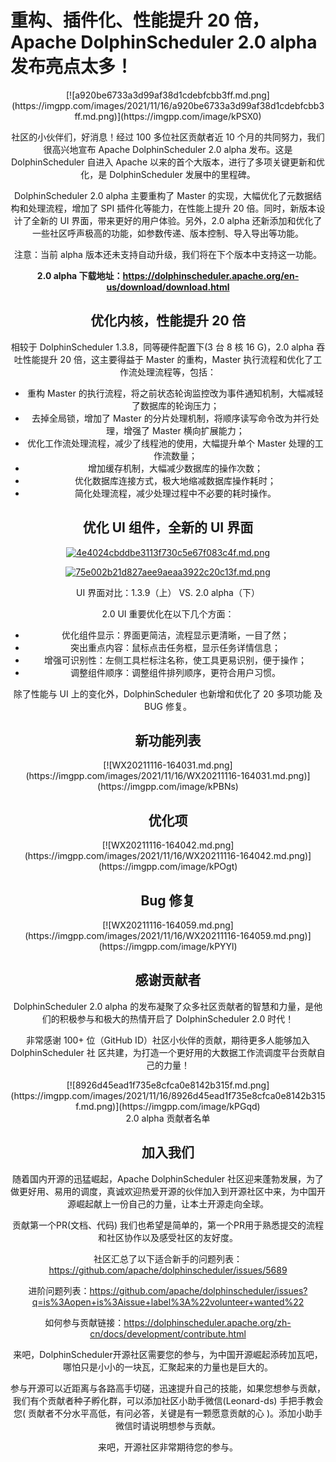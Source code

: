 


# 重构、插件化、性能提升 20 倍，Apache DolphinScheduler 2.0 alpha 发布亮点太多！

<center/>[![a920be6733a3d99af38d1cdebfcbb3ff.md.png](https://imgpp.com/images/2021/11/16/a920be6733a3d99af38d1cdebfcbb3ff.md.png)](https://imgpp.com/image/kPSX0)<center>
  
社区的小伙伴们，好消息！经过 100 多位社区贡献者近 10 个月的共同努力，我们很高兴地宣布 Apache DolphinScheduler 2.0 alpha 发布。这是 DolphinScheduler 自进入 Apache 以来的首个大版本，进行了多项关键更新和优化，是 DolphinScheduler 发展中的里程碑。

DolphinScheduler 2.0 alpha 主要重构了 Master 的实现，大幅优化了元数据结构和处理流程，增加了 SPI 插件化等能力，在性能上提升 20 倍。同时，新版本设计了全新的 UI 界面，带来更好的用户体验。另外，2.0 alpha 还新添加和优化了一些社区呼声极高的功能，如参数传递、版本控制、导入导出等功能。

注意：当前 alpha 版本还未支持自动升级，我们将在下个版本中支持这一功能。



**2.0 alpha 下载地址：https://dolphinscheduler.apache.org/en-us/download/download.html**


## 优化内核，性能提升 20 倍

相较于 DolphinScheduler 1.3.8，同等硬件配置下(3 台 8 核 16 G)，2.0 alpha 吞吐性能提升 20 倍，这主要得益于 Master 的重构，Master 执行流程和优化了工作流处理流程等，包括：
- 重构 Master 的执行流程，将之前状态轮询监控改为事件通知机制，大幅减轻了数据库的轮询压力；
- 去掉全局锁，增加了 Master 的分片处理机制，将顺序读写命令改为并行处理，增强了 Master 横向扩展能力；
- 优化工作流处理流程，减少了线程池的使用，大幅提升单个 Master 处理的工作流数量；
- 增加缓存机制，大幅减少数据库的操作次数；
- 优化数据库连接方式，极大地缩减数据库操作耗时；
- 简化处理流程，减少处理过程中不必要的耗时操作。



## 优化 UI 组件，全新的 UI 界面

<center/><a href="https://imgpp.com/image/kPtPW"><img src="https://imgpp.com/images/2021/11/16/4e4024cbddbe3113f730c5e67f083c4f.md.png" alt="4e4024cbddbe3113f730c5e67f083c4f.md.png" border="0"></a>

[![75e002b21d827aee9aeaa3922c20c13f.md.png](https://imgpp.com/images/2021/11/16/75e002b21d827aee9aeaa3922c20c13f.md.png)](https://imgpp.com/image/kPwiu)<center/>

<center/>UI 界面对比：1.3.9（上） VS. 2.0 alpha（下）<center/>



2.0 UI 重要优化在以下几个方面：

- 优化组件显示：界面更简洁，流程显示更清晰，一目了然；
- 突出重点内容：鼠标点击任务框，显示任务详情信息；
- 增强可识别性：左侧工具栏标注名称，使工具更易识别，便于操作；
- 调整组件顺序：调整组件排列顺序，更符合用户习惯。


除了性能与 UI 上的变化外，DolphinScheduler 也新增和优化了 20 多项功能
及 BUG 修复。


## 新功能列表

<center/>[![WX20211116-164031.md.png](https://imgpp.com/images/2021/11/16/WX20211116-164031.md.png)](https://imgpp.com/image/kPBNs)<center/>

## 优化项

<center/>[![WX20211116-164042.md.png](https://imgpp.com/images/2021/11/16/WX20211116-164042.md.png)](https://imgpp.com/image/kPOgt)<center/>

## Bug 修复

<center/>[![WX20211116-164059.md.png](https://imgpp.com/images/2021/11/16/WX20211116-164059.md.png)](https://imgpp.com/image/kPYYl)<center/>



## 感谢贡献者


DolphinScheduler 2.0 alpha 的发布凝聚了众多社区贡献者的智慧和力量，是他们的积极参与和极大的热情开启了 DolphinScheduler 2.0 时代！

非常感谢 100+ 位（GitHub ID）社区小伙伴的贡献，期待更多人能够加入 DolphinScheduler 社
区共建，为打造一个更好用的大数据工作流调度平台贡献自己的力量！

<center/>[![8926d45ead1f735e8cfca0e8142b315f.md.png](https://imgpp.com/images/2021/11/16/8926d45ead1f735e8cfca0e8142b315f.md.png)](https://imgpp.com/image/kPGqd)<center/>

<center/>2.0 alpha 贡献者名单<center/>

## 加入我们

随着国内开源的迅猛崛起，Apache DolphinScheduler 社区迎来蓬勃发展，为了做更好用、易用的调度，真诚欢迎热爱开源的伙伴加入到开源社区中来，为中国开源崛起献上一份自己的力量，让本土开源走向全球。

贡献第一个PR(文档、代码) 我们也希望是简单的，第一个PR用于熟悉提交的流程和社区协作以及感受社区的友好度。

社区汇总了以下适合新手的问题列表：https://github.com/apache/dolphinscheduler/issues/5689

进阶问题列表：https://github.com/apache/dolphinscheduler/issues?q=is%3Aopen+is%3Aissue+label%3A%22volunteer+wanted%22

如何参与贡献链接：https://dolphinscheduler.apache.org/zh-cn/docs/development/contribute.html

来吧，DolphinScheduler开源社区需要您的参与，为中国开源崛起添砖加瓦吧，哪怕只是小小的一块瓦，汇聚起来的力量也是巨大的。

参与开源可以近距离与各路高手切磋，迅速提升自己的技能，如果您想参与贡献，我们有个贡献者种子孵化群，可以添加社区小助手微信(Leonard-ds) 手把手教会您( 贡献者不分水平高低，有问必答，关键是有一颗愿意贡献的心 )。添加小助手微信时请说明想参与贡献。

来吧，开源社区非常期待您的参与。
